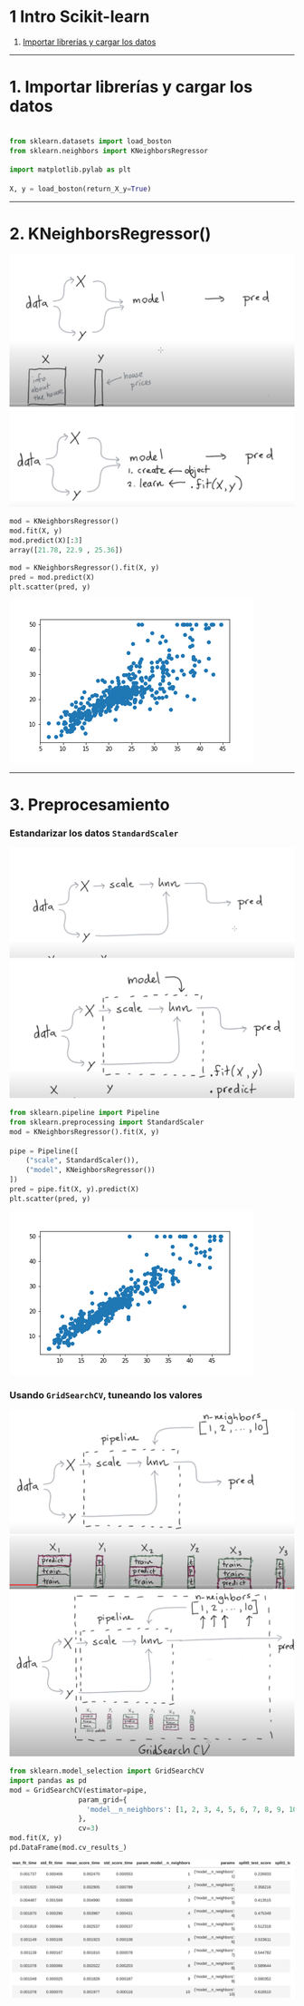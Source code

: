 # 1 Intro Scikit-learn
1. [Importar librerías y cargar los datos ](#schema1)

<hr>

<a name="schema1"></a>

# 1. Importar librerías y cargar los datos

~~~python

from sklearn.datasets import load_boston
from sklearn.neighbors import KNeighborsRegressor

import matplotlib.pylab as plt

X, y = load_boston(return_X_y=True)
~~~

<hr>

<a name="schema2"></a>

# 2. KNeighborsRegressor()
![img](./images/001.png)
![img](./images/002.png)
~~~python
mod = KNeighborsRegressor()
mod.fit(X, y)
mod.predict(X)[:3]
array([21.78, 22.9 , 25.36])
~~~

~~~python
mod = KNeighborsRegressor().fit(X, y)
pred = mod.predict(X)
plt.scatter(pred, y)
~~~
![img](./images/n.png)

<hr>

<a name="schema3"></a>

# 3. Preprocesamiento

### Estandarizar los datos `StandardScaler`
![img](./images/003.png)
![img](./images/004.png)
~~~python
from sklearn.pipeline import Pipeline
from sklearn.preprocessing import StandardScaler
mod = KNeighborsRegressor().fit(X, y)

pipe = Pipeline([
    ("scale", StandardScaler()),
    ("model", KNeighborsRegressor())
])
pred = pipe.fit(X, y).predict(X)
plt.scatter(pred, y)
~~~
![img](./images/pipe.png)

### Usando `GridSearchCV`, tuneando los valores
![img](./images/005.png)
![img](./images/006.png)
![img](./images/007.png)
~~~python
from sklearn.model_selection import GridSearchCV
import pandas as pd
mod = GridSearchCV(estimator=pipe,
                 param_grid={
                   'model__n_neighbors': [1, 2, 3, 4, 5, 6, 7, 8, 9, 10]
                 },
                 cv=3)
mod.fit(X, y)
pd.DataFrame(mod.cv_results_)
~~~
![img](./images/008.png)
